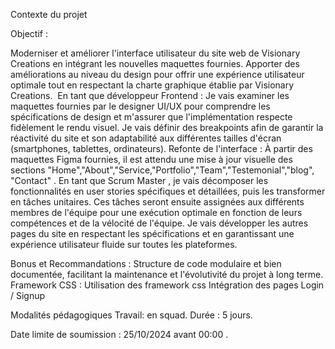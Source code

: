 Contexte du projet
​

Objectif :

Moderniser et améliorer l'interface utilisateur du site web de Visionary Creations en intégrant les nouvelles maquettes fournies. Apporter des améliorations au niveau du design pour offrir une expérience utilisateur optimale tout en respectant la charte graphique établie par Visionary Creations.
​
En tant que développeur Frontend :
Je vais examiner les maquettes fournies par le designer UI/UX pour comprendre les spécifications de design et m'assurer que l'implémentation respecte fidèlement le rendu visuel.
Je vais définir des breakpoints afin de garantir la réactivité du site et son adaptabilité aux différentes tailles d'écran (smartphones, tablettes, ordinateurs).
Refonte de l'interface : À partir des maquettes Figma fournies, il est attendu une mise à jour visuelle des sections "Home","About","Service,"Portfolio","Team","Testemonial","blog", "Contact" .
En tant que Scrum Master , je vais décomposer les fonctionnalités en user stories spécifiques et détaillées, puis les transformer en tâches unitaires. Ces tâches seront ensuite assignées aux différents membres de l'équipe pour une exécution optimale en fonction de leurs compétences et de la vélocité de l'équipe.
Je vais développer les autres pages du site en respectant les spécifications et en garantissant une expérience utilisateur fluide sur toutes les plateformes.

Bonus et Recommandations :
Structure de code modulaire et bien documentée, facilitant la maintenance et l'évolutivité du projet à long terme.
Framework CSS : Utilisation des framework css
Intégration des pages Login / Signup

Modalités pédagogiques
Travail: en squad. Durée : 5 jours.

Date limite de soumission : 25/10/2024 avant 00:00 .

